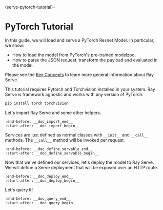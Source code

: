 (serve-pytorch-tutorial)=

# PyTorch Tutorial

In this guide, we will load and serve a PyTorch Resnet Model.
In particular, we show:

- How to load the model from PyTorch's pre-trained modelzoo.
- How to parse the JSON request, transform the payload and evaluated in the model.

Please see the [Key Concepts](key-concepts) to learn more general information about Ray Serve.

This tutorial requires Pytorch and Torchvision installed in your system. Ray Serve
is framework agnostic and works with any version of PyTorch.

```bash
pip install torch torchvision
```

Let's import Ray Serve and some other helpers.

```{literalinclude} ../../../../python/ray/serve/examples/doc/tutorial_pytorch.py
:end-before: __doc_import_end__
:start-after: __doc_import_begin__
```

Services are just defined as normal classes with `__init__` and `__call__` methods.
The `__call__` method will be invoked per request.

```{literalinclude} ../../../../python/ray/serve/examples/doc/tutorial_pytorch.py
:end-before: __doc_define_servable_end__
:start-after: __doc_define_servable_begin__
```

Now that we've defined our services, let's deploy the model to Ray Serve. We will
define a Serve deployment that will be exposed over an HTTP route.

```{literalinclude} ../../../../python/ray/serve/examples/doc/tutorial_pytorch.py
:end-before: __doc_deploy_end__
:start-after: __doc_deploy_begin__
```

Let's query it!

```{literalinclude} ../../../../python/ray/serve/examples/doc/tutorial_pytorch.py
:end-before: __doc_query_end__
:start-after: __doc_query_begin__
```
